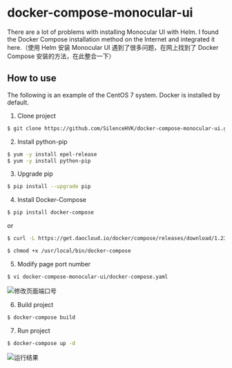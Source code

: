 # docker-compose-monocular-ui
There are a lot of problems with installing Monocular UI with Helm. I found the Docker Compose installation method on the Internet and integrated it here.（使用 Helm 安装 Monocular UI 遇到了很多问题，在网上找到了 Docker Compose 安装的方法，在此整合一下）


## How to use

The following is an example of the CentOS 7 system. Docker is installed by default.

1. Clone project

```bash
$ git clone https://github.com/SilenceHVK/docker-compose-monocular-ui.git
```

2. Install python-pip

```bash
$ yum -y install epel-release
$ yum -y install python-pip
```

3. Upgrade pip

```bash
$ pip install --upgrade pip
```

4. Install Docker-Compose

```bash
$ pip install docker-compose
```
or
```bash
$ curl -L https://get.daocloud.io/docker/compose/releases/download/1.23.1/docker-compose-`uname -s`-`uname -m` > /usr/local/bin/docker-compose

$ chmod +x /usr/local/bin/docker-compose
```

5. Modify page port number
```bash
$ vi docker-compose-monocular-ui/docker-compose.yaml 
```

![修改页面端口号](https://github.com/SilenceHVK/docker-compose-monocular-ui/raw/master/docs/port-number.png)


6. Build project

```bash
$ docker-compose build
```

7. Run project

```bash
$ docker-compose up -d
```

![运行结果](https://github.com/SilenceHVK/docker-compose-monocular-ui/raw/master/docs/MonocularScreenshot.gif)
